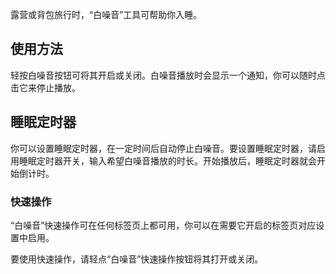 露营或背包旅行时，“白噪音”工具可帮助你入睡。

## 使用方法
轻按白噪音按钮可将其开启或关闭。白噪音播放时会显示一个通知，你可以随时点击它来停止播放。

## 睡眠定时器
你可以设置睡眠定时器，在一定时间后自动停止白噪音。要设置睡眠定时器，请启用睡眠定时器开关，输入希望白噪音播放的时长。开始播放后，睡眠定时器就会开始倒计时。

### 快速操作
“白噪音”快速操作可在任何标签页上都可用，你可以在需要它开启的标签页对应设置中启用。

要使用快速操作，请轻点“白噪音”快速操作按钮将其打开或关闭。

